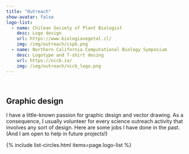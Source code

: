 ```yaml
---
title: "Outreach"
show-avatar: false
logo-list:
  - name: Chilean Society of Plant Biologist
    desc: Logo design
    url: https://www.biologiavegetal.cl/
    img: /img/outreach/cspb.png
  - name: Northern California Computational Biology Symposium
    desc: Logotype and T-shirt desing
    url: https://nccb.io/
    img: /img/outreach/nccb_logo.png
---
```


<br>

## Graphic design

I have a little-known passion for graphic design and vector drawing. As a consequence, I usually volunteer for every science outreach activity that involves any sort of design. Here are some jobs I have done in the past. (And I am open to help in future projects!)

{% include list-circles.html items=page.logo-list %}

<br>

